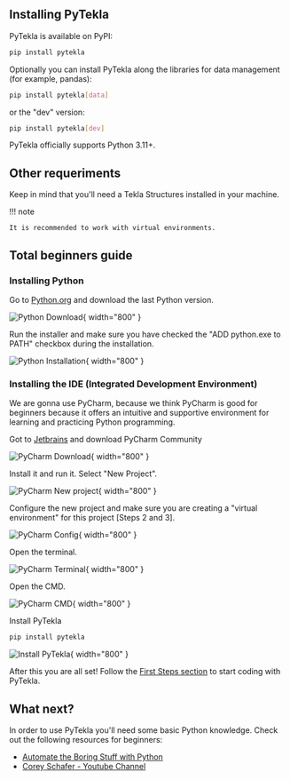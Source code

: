 
## Installing PyTekla

PyTekla is available on PyPI:

```bash
pip install pytekla
```

Optionally you can install PyTekla along the libraries for data management (for example, pandas):
```bash
pip install pytekla[data]
```
or the "dev" version:
```bash
pip install pytekla[dev]
```

PyTekla officially supports Python 3.11+.


## Other requeriments

Keep in mind that you'll need a Tekla Structures installed in your machine.

!!! note

    It is recommended to work with virtual environments.


## Total beginners guide

### Installing Python

Go to [Python.org](https://www.python.org/downloads/) and download the last Python version.

![Python Download](images/Python%20download.png){ width="800" }

Run the installer and make sure you have checked the "ADD python.exe to PATH" checkbox during the installation.

![Python Installation](images/Python%20checkbox.png){ width="800" }


### Installing the IDE (Integrated Development Environment)

We are gonna use PyCharm, because we think PyCharm is good for beginners because it offers an intuitive and supportive environment for learning and practicing Python programming.

Got to [Jetbrains](https://www.jetbrains.com/pycharm/download/#section=windows) and download PyCharm Community

![PyCharm Download](images/PyCharm%20download.png){ width="800" }

Install it and run it. Select "New Project".

![PyCharm New project](images/Pycharm%20Start.png){ width="800" }

Configure the new project and make sure you are creating a "virtual environment" for this project [Steps 2 and 3].

![PyCharm Config](images/PyCharm%20New%20Project.png){ width="800" }

Open the terminal.

![PyCharm Terminal](images/PyCharm%20First%20Window.png){ width="800" }


Open the CMD.

![PyCharm CMD](images/Pycharm%20cmd.png){ width="800" }

Install PyTekla

```bash
pip install pytekla
```

![Install PyTekla](images/Install%20Pytekla.png){ width="800" }


After this you are all set! Follow the [First Steps section](first_steps.md) to start coding with PyTekla.


## What next?

In order to use PyTekla you'll need some basic Python knowledge. Check out the following resources for beginners:

- [Automate the Boring Stuff with Python](https://automatetheboringstuff.com/)
- [Corey Schafer - Youtube Channel](https://www.youtube.com/watch?v=YYXdXT2l-Gg&list=PL-osiE80TeTskrapNbzXhwoFUiLCjGgY7)

